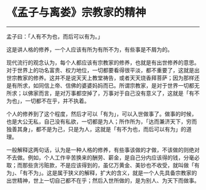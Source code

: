 # 《孟子与离娄》宗教家的精神

------

孟子曰：「人有不为也，而后可以有为。」

这是讲人格的修养，一个人应该有所为有所不为，有些事是不屑为的。

现代流行的观念认为，每个人都应该有宗教家的修养，也就是有出世修养的意思。对于世界上的功名富贵、权力地位，一切都要看得很平淡，都不重要了，这就是出世宗教家的修养。这并不是说天天上教堂祷告，或者天天烧香拜菩萨；因为那样还是有所求，如同信上帝、信佛的婆婆妈妈而已。所谓宗教家，是对于世界一切都无所求；以佛家而言，是对万事都空掉了，万事对于自己没有意义了，这就是「有不为也」，一切都不在乎，并不执着。

个人的修养到了这个程度，然后才可以「有为」，可以入世做事了。做事的时候，也是大公无私，自己没有私欲，一切都是为人；所作所为，「达而兼济天下，穷而独善其身」，都不是为己，只是为人，这就是「有不为也，而后可以有为」的道理。

一般解释这两句话，认为是一种人格的修养，有些事该做的才做，不该做的则绝对不去做。例如，个人工作辛苦换来的酬劳、薪金，是自己分内应该得的钱，分毫必取；而那些贪污赃款，不是应该得到的，虽亿万黄金、美钞也不收受，就叫做「有为」、「有不为」。这是属于狭义的解释，扩大的含义，就是一个人先具备宗教家的出世精神，世上一切自己都不在乎；然后入世所做的，是为别人、为天下而做事。

